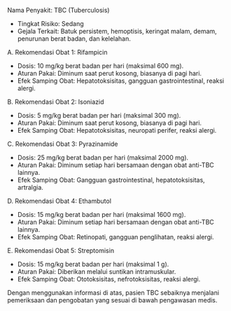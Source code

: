 Nama Penyakit: TBC (Tuberculosis)  
- Tingkat Risiko: Sedang  
- Gejala Terkait: Batuk persistem, hemoptisis, keringat malam, demam, penurunan berat badan, dan kelelahan.  

A. Rekomendasi Obat 1: Rifampicin  
  - Dosis: 10 mg/kg berat badan per hari (maksimal 600 mg).  
  - Aturan Pakai: Diminum saat perut kosong, biasanya di pagi hari.  
  - Efek Samping Obat: Hepatotoksisitas, gangguan gastrointestinal, reaksi alergi.  

B. Rekomendasi Obat 2: Isoniazid  
  - Dosis: 5 mg/kg berat badan per hari (maksimal 300 mg).  
  - Aturan Pakai: Diminum saat perut kosong, biasanya di pagi hari.  
  - Efek Samping Obat: Hepatotoksisitas, neuropati perifer, reaksi alergi.  

C. Rekomendasi Obat 3: Pyrazinamide  
  - Dosis: 25 mg/kg berat badan per hari (maksimal 2000 mg).  
  - Aturan Pakai: Diminum setiap hari bersamaan dengan obat anti-TBC lainnya.  
  - Efek Samping Obat: Gangguan gastrointestinal, hepatotoksisitas, artralgia.  

D. Rekomendasi Obat 4: Ethambutol  
  - Dosis: 15 mg/kg berat badan per hari (maksimal 1600 mg).  
  - Aturan Pakai: Diminum setiap hari bersamaan dengan obat anti-TBC lainnya.  
  - Efek Samping Obat: Retinopati, gangguan penglihatan, reaksi alergi.  

E. Rekomendasi Obat 5: Streptomisin  
  - Dosis: 15 mg/kg berat badan per hari (maksimal 1 g).  
  - Aturan Pakai: Diberikan melalui suntikan intramuskular.  
  - Efek Samping Obat: Ototoksisitas, nefrotoksisitas, reaksi alergi.  

Dengan menggunakan informasi di atas, pasien TBC sebaiknya menjalani pemeriksaan dan pengobatan yang sesuai di bawah pengawasan medis.